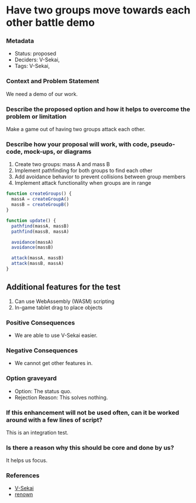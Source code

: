 # Have two groups move towards each other battle demo

### Metadata

- Status: proposed <!-- draft | proposed | rejected | accepted | deprecated | superseded by -->
- Deciders: V-Sekai,
- Tags: V-Sekai,

### Context and Problem Statement

We need a demo of our work.

### Describe the proposed option and how it helps to overcome the problem or limitation

Make a game out of having two groups attack each other.

### Describe how your proposal will work, with code, pseudo-code, mock-ups, or diagrams

1. Create two groups: mass A and mass B
2. Implement pathfinding for both groups to find each other
3. Add avoidance behavior to prevent collisions between group members
4. Implement attack functionality when groups are in range

```javascript
function createGroups() {
  massA = createGroupA()
  massB = createGroupB()
}

function update() {
  pathfind(massA, massB)
  pathfind(massB, massA)

  avoidance(massA)
  avoidance(massB)

  attack(massA, massB)
  attack(massB, massA)
}
```

## Additional features for the test

1. Can use WebAssembly (WASM) scripting
2. In-game tablet drag to place objects

### Positive Consequences

- We are able to use V-Sekai easier.

### Negative Consequences

- We cannot get other features in.

### Option graveyard

- Option: The status quo.
- Rejection Reason: This solves nothing.

### If this enhancement will not be used often, can it be worked around with a few lines of script?

This is an integration test.

### Is there a reason why this should be core and done by us?

It helps us focus.

### References

- [V-Sekai](https://v-sekai.org/)
- [renown](https://youtu.be/tVrLMXZDNyo)
